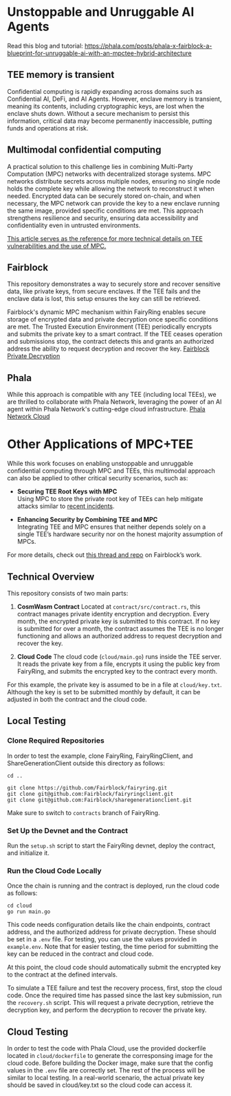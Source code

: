 # Unstoppable and Unruggable AI Agents

Read this blog and tutorial: https://phala.com/posts/phala-x-fairblock-a-blueprint-for-unruggable-ai-with-an-mpctee-hybrid-architecture
## TEE memory is transient
Confidential computing is rapidly expanding across domains such as Confidential AI, DeFi, and AI Agents. However, enclave memory is transient, meaning its contents, including cryptographic keys, are lost when the enclave shuts down. Without a secure mechanism to persist this information, critical data may become permanently inaccessible, putting funds and operations at risk.

## Multimodal confidential computing
A practical solution to this challenge lies in combining Multi-Party Computation (MPC) networks with decentralized storage systems. MPC networks distribute secrets across multiple nodes, ensuring no single node holds the complete key while allowing the network to reconstruct it when needed. Encrypted data can be securely stored on-chain, and when necessary, the MPC network can provide the key to a new enclave running the same image, provided specific conditions are met. This approach strengthens resilience and security, ensuring data accessibility and confidentiality even in untrusted environments.

[This article serves as the reference for more technical details on TEE vulnerabilities and the use of MPC.](https://www.bedlamresear.ch/posts/securing-tee-apps/#use-case-dependent-suggestions)

## Fairblock
This repository demonstrates a way to securely store and recover sensitive data, like private keys, from secure enclaves. If the TEE fails and the enclave data is lost, this setup ensures the key can still be retrieved.

Fairblock's dynamic MPC mechanism within FairyRing enables secure storage of encrypted data and private decryption once specific conditions are met. The Trusted Execution Environment (TEE) periodically encrypts and submits the private key to a smart contract. If the TEE ceases operation and submissions stop, the contract detects this and grants an authorized address the ability to request decryption and recover the key.
[Fairblock Private Decryption](https://docs.fairblock.network/docs/build/fairyring/fairyring_private_decryption)


## Phala
While this approach is compatible with any TEE (including local TEEs), we are thrilled to collaborate with Phala Network, leveraging the power of an AI agent within Phala Network's cutting-edge cloud infrastructure.
[Phala Network Cloud](cloud.phala.network)

# Other Applications of MPC+TEE  

While this work focuses on enabling unstoppable and unruggable confidential computing through MPC and TEEs, this multimodal approach can also be applied to other critical security scenarios, such as:  

- **Securing TEE Root Keys with MPC**  
  Using MPC to store the private root key of TEEs can help mitigate attacks similar to [recent incidents](https://www.theregister.com/2024/08/27/intel_root_key_xeons/).  

- **Enhancing Security by Combining TEE and MPC**  
  Integrating TEE and MPC ensures that neither depends solely on a single TEE’s hardware security nor on the honest majority assumption of MPCs.  

For more details, check out [this thread and repo](https://x.com/0xfairblock/status/1867585359896556026) on Fairblock’s work.


## Technical Overview

This repository consists of two main parts:

1. **CosmWasm Contract**
Located at `contract/src/contract.rs`, this contract manages private identity encryption and decryption. Every month, the encrypted private key is submitted to this contract. If no key is submitted for over a month, the contract assumes the TEE is no longer functioning and allows an authorized address to request decryption and recover the key.

2. **Cloud Code**
The cloud code (`cloud/main.go`) runs inside the TEE server. It reads the private key from a file, encrypts it using the public key from FairyRing, and submits the encrypted key to the contract every month.

For this example, the private key is assumed to be in a file at `cloud/key.txt`. Although the key is set to be submitted monthly by default, it can be adjusted in both the contract and the cloud code.

## Local Testing
### Clone Required Repositories
   
In order to test the example, clone FairyRing, FairyRingClient, and ShareGenerationClient outside this directory as follows:
```
cd ..

git clone https://github.com/Fairblock/fairyring.git
git clone git@github.com:Fairblock/fairyringclient.git
git clone git@github.com:Fairblock/sharegenerationclient.git

```
Make sure to switch to `contracts` branch of FairyRing.

### Set Up the Devnet and the Contract
   
Run the `setup.sh` script to start the FairyRing devnet, deploy the contract, and initialize it.

### Run the Cloud Code Locally
 
Once the chain is running and the contract is deployed, run the cloud code as follows:
```
cd cloud
go run main.go
```
This code needs configuration details like the chain endpoints, contract address, and the authorized address for private decryption. These should be set in a `.env` file. For testing, you can use the values provided in `example.env`. Note that for easier testing, the time period for submitting the key can be reduced in the contract and cloud code. 

At this point, the cloud code should automatically submit the encrypted key to the contract at the defined intervals.

To simulate a TEE failure and test the recovery process, first, stop the cloud code. Once the required time has passed since the last key submission, run the `recovery.sh` script. This will request a private decryption, retrieve the decryption key, and perform the decryption to recover the private key. 

## Cloud Testing

In order to test the code with Phala Cloud, use the provided dockerfile located in `cloud/dockerfile` to generate the corresponsing image for the cloud code. Before building the Docker image, make sure that the config values in the `.env` file are correctly set. The rest of the process will be similar to local testing.
In a real-world scenario, the actual private key should be saved in cloud/key.txt so the cloud code can access it.
